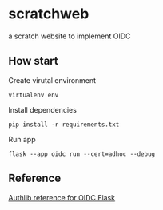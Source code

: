 # scratchweb
a scratch website to implement OIDC

## How start
Create virutal environment
```
virtualenv env
```

Install dependencies
```
pip install -r requirements.txt
```

Run app
```
flask --app oidc run --cert=adhoc --debug
```

## Reference
[Authlib reference for OIDC Flask](https://docs.authlib.org/en/latest/client/flask.html)